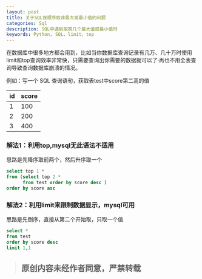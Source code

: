 ```yaml
---
layout: post
title: 关于SQL按顺序取非最大或最小值的问题
categories: Sql
description: SQL中遇到取第几个最大值或最小值时
keywords: Python, SQL，limit，top
---
```

在数据库中很多地方都会用到，比如当你数据库查询记录有几万、几十万时使用limit和top查询效率非常快，只需要查询出你需要的数据就可以了·再也不用全表查询导致查询数据库崩溃的情况。

例如：写一个 SQL 查询语句，获取表test中score第二高的值

id  | score  
--|--
1  | 100
2  | 200
3  | 400

### 解法1：利用top,mysql无此语法不适用
思路是先降序取前两个，然后升序取一个
```SQL
select top 1 *
from (select top 2 *
      from test order by score desc )
order by score asc
```

### 解法2：利用limit来限制数据显示，mysql可用
思路是先倒序，直接从第二个开始取，只取一个值
```SQL
select *
from test
order by score desc
limit 1,1
```

> ## 原创内容未经作者同意，严禁转载
